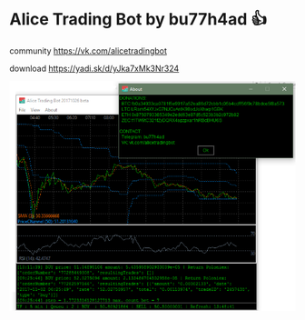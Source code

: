 # Alice Trading Bot by bu77h4ad :+1:
community https://vk.com/alicetradingbot

download https://yadi.sk/d/yJka7xMk3Nr324

![alt text](Cover.png)

